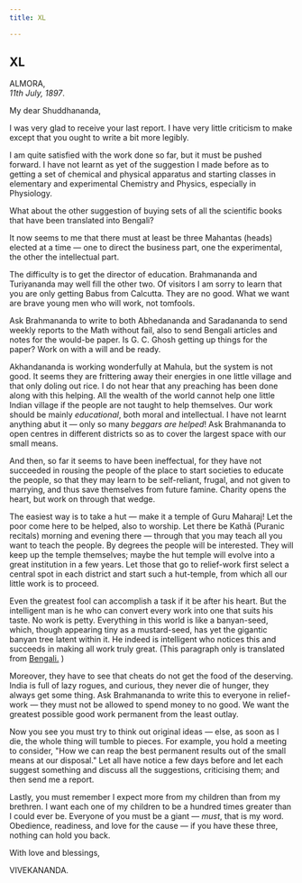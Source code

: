 ```yaml
---
title: XL

---
```





  

  


## XL

ALMORA,  
*11th July, 1897*.

My dear Shuddhananda,

I was very glad to receive your last report. I have very little
criticism to make except that you ought to write a bit more legibly.

I am quite satisfied with the work done so far, but it must be pushed
forward. I have not learnt as yet of the suggestion I made before as to
getting a set of chemical and physical apparatus and starting classes in
elementary and experimental Chemistry and Physics, especially in
Physiology.

What about the other suggestion of buying sets of all the scientific
books that have been translated into Bengali?

It now seems to me that there must at least be three Mahantas (heads)
elected at a time — one to direct the business part, one the
experimental, the other the intellectual part.

The difficulty is to get the director of education. Brahmananda and
Turiyananda may well fill the other two. Of visitors I am sorry to learn
that you are only getting Babus from Calcutta. They are no good. What we
want are brave young men who will work, not tomfools.

Ask Brahmananda to write to both Abhedananda and Saradananda to send
weekly reports to the Math without fail, also to send Bengali articles
and notes for the would-be paper. Is G. C. Ghosh getting up things for
the paper? Work on with a will and be ready.

Akhandananda is working wonderfully at Mahula, but the system is not
good. It seems they are frittering away their energies in one little
village and that only doling out rice. I do not hear that any preaching
has been done along with this helping. All the wealth of the world
cannot help one little Indian village if the people are not taught to
help themselves. Our work should be mainly *educational*, both moral and
intellectual. I have not learnt anything abut it — only so many *beggars
are helped*! Ask Brahmananda to open centres in different districts so
as to cover the largest space with our small means.

And then, so far it seems to have been ineffectual, for they have not
succeeded in rousing the people of the place to start societies to
educate the people, so that they may learn to be self-reliant, frugal,
and not given to marrying, and thus save themselves from future famine.
Charity opens the heart, but work on through that wedge.

The easiest way is to take a hut — make it a temple of Guru Maharaj! Let
the poor come here to be helped, also to worship. Let there be Kathā
(Puranic recitals) morning and evening there — through that you may
teach all you want to teach the people. By degrees the people will be
interested. They will keep up the temple themselves; maybe the hut
temple will evolve into a great institution in a few years. Let those
that go to relief-work first select a central spot in each district and
start such a hut-temple, from which all our little work is to proceed.

Even the greatest fool can accomplish a task if it be after his heart.
But the intelligent man is he who can convert every work into one that
suits his taste. No work is petty. Everything in this world is like a
banyan-seed, which, though appearing tiny as a mustard-seed, has yet the
gigantic banyan tree latent within it. He indeed is intelligent who
notices this and succeeds in making all work truly great. (This
paragraph only is translated from [Bengali.](b7354e7040.pdf) )

Moreover, they have to see that cheats do not get the food of the
deserving. India is full of lazy rogues, and curious, they never die of
hunger, they always get some thing. Ask Brahmananda to write this to
everyone in relief-work — they must not be allowed to spend money to no
good. We want the greatest possible good work permanent from the least
outlay.

Now you see you must try to think out original ideas — else, as soon as
I die, the whole thing will tumble to pieces. For example, you hold a
meeting to consider, "How we can reap the best permanent results out of
the small means at our disposal." Let all have notice a few days before
and let each suggest something and discuss all the suggestions,
criticising them; and then send me a report.

Lastly, you must remember I expect more from my children than from my
brethren. I want each one of my children to be a hundred times greater
than I could ever be. Everyone of you must be a giant — *must*, that is
my word. Obedience, readiness, and love for the cause — if you have
these three, nothing can hold you back. 

With love and blessings,

VIVEKANANDA.


